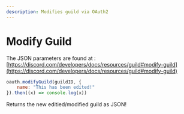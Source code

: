 ```yaml
---
description: Modifies guild via OAuth2
---
```


# Modify Guild

The JSON parameters are found at : [https://discord.com/developers/docs/resources/guild#modify-guild](https://discord.com/developers/docs/resources/guild#modify-guild)

```javascript
oauth.modifyGuild(guildID, {
    name: "This has been edited!"
}).then((x) => console.log(x))
```

Returns the new editied/modified guild as JSON!
